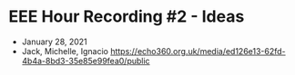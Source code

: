 # EEE Hour Recording #2 - Ideas
* January 28, 2021
* Jack, Michelle, Ignacio
<https://echo360.org.uk/media/ed126e13-62fd-4b4a-8bd3-35e85e99fea0/public>